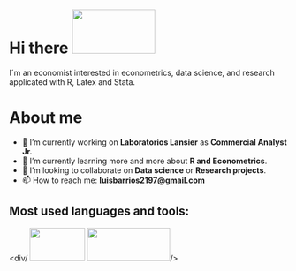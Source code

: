 # Hi there  <img src="https://media.giphy.com/media/xFkgeu7dhfgqqxJqmj/giphy.gif" width="150" height="80" />
I´m an economist interested in econometrics, data science, and research applicated with R, Latex and Stata.
# About me

- 🔭 I’m currently working on **Laboratorios Lansier** as **Commercial Analyst Jr.** 
- 🌱 I’m currently learning more and more about **R and Econometrics**.
- 👯 I’m looking to collaborate on **Data science** or **Research projects**.
- 📫 How to reach me: **luisbarrios2197@gmail.com**

## Most used languages and tools:
<div/ <img src="https://camo.githubusercontent.com/ba079968f2f2ba2ddb521d068ed8ccf41fb0adcb4e932370243cc13936fc3d95/68747470733a2f2f7777772e73746174612e636f6d2f696e636c756465732f696d616765732f73746174612d6c6f676f2d626c75652e737667" width="100" height="60"> 
<img src="https://camo.githubusercontent.com/bbcbccdc0f370cd7ee644f6eefe57f1b1e3e208e3c5e0649d3d6cdb4c02ff7e7/68747470733a2f2f64333377756272666b69306c36382e636c6f756466726f6e742e6e65742f353732393961316463643937396336323333323566313162663565356365363066336434656230302f65343630322f77702d636f6e74656e742f75706c6f6164732f323031382f31302f626c61636b2e706e67" width="150" height="60">/>
